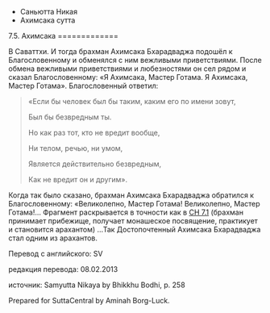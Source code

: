 









* Саньютта Никая
* Ахимсака сутта


7\.5\. Ахимсака
\=\=\=\=\=\=\=\=\=\=\=\=\=



В Саваттхи\. И тогда брахман Ахимсака Бхарадваджа подошёл к Благословенному и обменялся с ним вежливыми приветствиями\. После обмена вежливыми приветствиями и любезностями он сел рядом и сказал Благословенному: «Я Ахимсака, Мастер Готама\. Я Ахимсака, Мастер Готама»\. Благословенный ответил:



> «Если бы человек был бы таким, каким его по имени зовут,  
> 
> Был бы безвредным ты\.  
> 
> Но как раз тот, кто не вредит вообще,  
> 
> Ни телом, речью, ни умом,  
> 
> Является действительно безвредным,  
> 
> Как не вредит он и другим»\.


Когда так было сказано, брахман Ахимсака Бхарадваджа обратился к Благословенному: «Великолепно, Мастер Готама\! Великолепно, Мастер Готама\!… Фрагмент раскрывается в точности как в [СН 7\.1](/sn7\.1/ru/sv) \(брахман принимает прибежище, получает монашеское посвящение, практикует и становится арахантом\) …Так Достопочтенный Ахимсака Бхарадваджа стал одним из арахантов\.



Перевод с английского: SV


редакция перевода: 08\.02\.2013


источник: Samyutta Nikaya by Bhikkhu Bodhi, p\. 258


Prepared for SuttaCentral by Aminah Borg\-Luck\.






